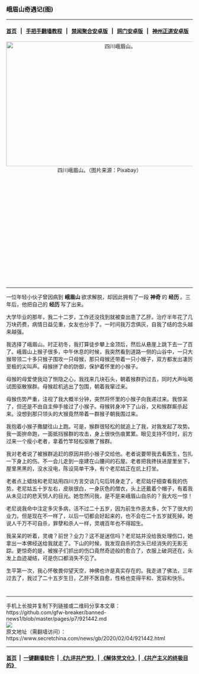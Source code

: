 ### 峨眉山奇遇记(图)
------------------------

#### [首页](https://github.com/gfw-breaker/banned-news1/blob/master/README.md) &nbsp;&nbsp;|&nbsp;&nbsp; [手把手翻墙教程](https://github.com/gfw-breaker/guides/wiki) &nbsp;&nbsp;|&nbsp;&nbsp; [禁闻聚合安卓版](https://github.com/gfw-breaker/bn-android) &nbsp;&nbsp;|&nbsp;&nbsp; [网门安卓版](https://github.com/oGate2/oGate) &nbsp;&nbsp;|&nbsp;&nbsp; [神州正道安卓版](https://github.com/SzzdOgate/update) 



<div class="article_right" style="fone-color:#000">
 <p style="text-align:center">
  <img alt="四川峨眉山。" src="https://img2.secretchina.com/pic/2019/2-10/p2359811a135730620-ss.jpg" style="height:337px; width:600px"/>
  <br>
   四川峨眉山。（图片来源：Pixabay）
   <span id="hideid" name="hideid" style="color:red;display:none;">
    <span href="https://www.secretchina.com">
    </span>
   </span>
  </br>
 </p>
 <div id="txt-mid1-t21-2017">
  <ins class="adsbygoogle" data-ad-client="ca-pub-1276641434651360" data-ad-slot="2451032099" style="display:inline-block;width:336px;height:280px">
  </ins>
  

---


  </div>
 </div>
 <p>
  一位年轻小伙子曾因病到
  <strong>
   <span href="https://www.secretchina.com/news/gb/tag/峨眉山" target="_blank">
    峨眉山
   </span>
  </strong>
  欲求解脱，却因此拥有了一段
  <strong>
   神奇
  </strong>
  的
  <strong>
   经历
  </strong>
  。三年后，他把自己的
  <strong>
   经历
  </strong>
  写了出来。
  <span id="hideid" name="hideid" style="color:red;display:none;">
   <span href="https://www.secretchina.com">
   </span>
  </span>
 </p>
 <p>
  大学毕业的那年，我二十二岁，工作还没找到就被查出患了乙肝。治疗半年花了几万块药费，病情日益见重，女友也分手了。一时间我万念俱灰，自我了结的念头越来越强。
 </p>
 <p>
  我选择了峨眉山。时正初冬，我打算徒步攀上金顶后，然后从悬崖上跳下去一了百了。峨眉山上猴子很多，中午休息的时候，我突然看到道路一侧的山谷中，一只大猴带领二十多只猴子围攻一只母猴，那只母猴还带着一只小猴子，双方都发出凄厉至极的尖叫声。母猴拼了命的防御，保护着怀里的小猴子。
 </p>
 <p>
  母猴的母爱使我动了恻隐之心，我找来几块石头，朝着猴群扔过去，同时大声吆喝试图驱散猴群。母猴趁机逃出了包围，朝着我窜过来。
 </p>
 <p>
  母猴伤势严重，注视了我大概半分钟，突然将怀里的小猴子向我递过来。我惊呆了，但还是不由自主伸手接过了小猴子。母猴转身冲下了山谷，又和猴群厮杀起来。没想到那只领头的大猴竟然带着一群猴子朝我围过来。
 </p>
 <p>
  我抱着小猴子撒腿往山上跑。可是，猴群很轻松的就追上了我，对我发起了攻势。我一面拚命跑，一面抵挡猴群的攻击，身上很快伤痕累累。眼见支持不住时，前方过来一个瘦小老者，拿着竹竿轻松驱散了猴群。
 </p>
 <p>
  我对老者说了被猴群追赶的原因并把小猴子交给他。老者说要带我去看医生，包扎一下身上的伤。不一会儿走到一座建在山腰间的石屋。老者把我搀扶进屋里坐下，屋里黑黑的，没水没电，陈设简单干净，有个老尼姑正在炕上打坐。
 </p>
 <p>
  老者点上蜡烛和老尼姑用四川方言交谈几句后转身走了，老尼姑仔细查看我的伤势。老尼姑五十岁左右，皮肤很白，一身灰色的僧衣，头上还戴着个帽子，有着我从未见过的悲天悯人的目光。她忽然问我，是不是来峨眉山自杀的？我大吃一惊！
 </p>
 <p>
  老尼说我命中注定多灾多病，活不过二十五岁，因为前生作恶太多，欠下了很大的业力。但是现在不一样了，以后一切都会好起来的，也不会在二十五岁就死掉。她说人千万不可自杀，罪孽和杀人一样，灵魂百年也不得超生。
 </p>
 <p>
  我呆呆的听着，灵魂？前世？业力？这不是迷信吗？老尼姑并没给我处理伤口，她拿出一本佛经送给我就走了。下山的时候，我发现自杀的念头已经消失的无影无踪。更惊奇的是，被猴子们抓出的伤口竟然奇迹般的愈合了，衣服上破洞还在，头发上血迹凝结，可是伤口都消失不见了。
 </p>
 <p>
  生平第一次，我心怀敬畏仰望天空，神佛也许是真实存在的。我走进了佛法，三年过去了，我过了二十五岁生日，乙肝不医自愈，性格也变得平和、宽容和快乐。
  <center>
   <div>
    <div id="txt-mid2-t22-2017" style="display: block;  max-height: 351px;  overflow: hidden;">
     <div id="SC-21xxx">
     </div>
     <ins class="adsbygoogle" data-ad-client="ca-pub-1276641434651360" data-ad-format="auto" data-ad-slot="4301710469" data-full-width-responsive="true" style="display:block">
     </ins>
    </div>
   </div>
  </center>
  <div style="padding-top:12px;">
  </div>
 </p>
</div>

<hr/>
手机上长按并复制下列链接或二维码分享本文章：<br/>
https://github.com/gfw-breaker/banned-news1/blob/master/pages/p7/921442.md <br/>
<a href='https://github.com/gfw-breaker/banned-news1/blob/master/pages/p7/921442.md'><img src='https://github.com/gfw-breaker/banned-news1/blob/master/pages/p7/921442.md.png'/></a> <br/>
原文地址（需翻墙访问）：https://www.secretchina.com/news/gb/2020/02/04/921442.html


------------------------
#### [首页](https://github.com/gfw-breaker/banned-news1/blob/master/README.md) &nbsp;|&nbsp; [一键翻墙软件](https://github.com/gfw-breaker/nogfw/blob/master/README.md) &nbsp;| [《九评共产党》](https://github.com/gfw-breaker/9ping.md/blob/master/README.md#九评之一评共产党是什么) | [《解体党文化》](https://github.com/gfw-breaker/jtdwh.md/blob/master/README.md) | [《共产主义的终极目的》](https://github.com/gfw-breaker/gczydzjmd.md/blob/master/README.md)


<img src='http://gfw-breaker.win/banned-news/pages/p7/921442.md' width='0px' height='0px'/>